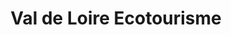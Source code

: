 ---
title: "Val de Loire Ecotourisme"
url: /lile-bouchard/val-de-loire-ecotourisme/
shop: agence de voyage
---